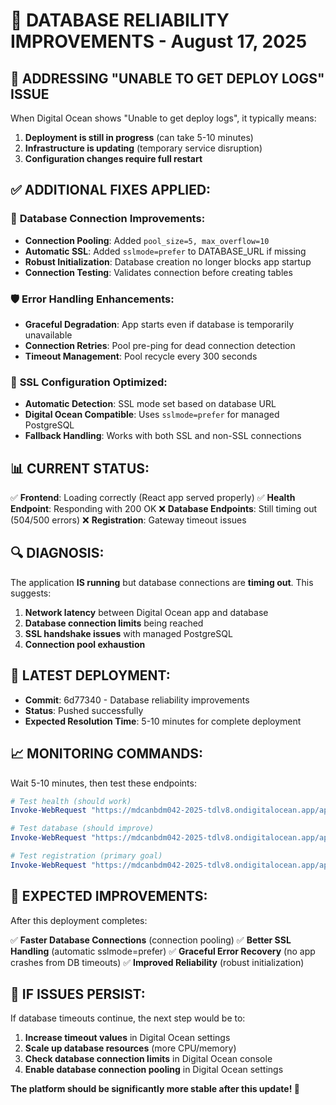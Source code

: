 🔧 DATABASE RELIABILITY IMPROVEMENTS - August 17, 2025
========================================================

## 🎯 **ADDRESSING "UNABLE TO GET DEPLOY LOGS" ISSUE**

When Digital Ocean shows "Unable to get deploy logs", it typically means:
1. **Deployment is still in progress** (can take 5-10 minutes)
2. **Infrastructure is updating** (temporary service disruption)
3. **Configuration changes require full restart**

## ✅ **ADDITIONAL FIXES APPLIED:**

### 🔗 **Database Connection Improvements:**
- **Connection Pooling**: Added `pool_size=5, max_overflow=10`
- **Automatic SSL**: Added `sslmode=prefer` to DATABASE_URL if missing
- **Robust Initialization**: Database creation no longer blocks app startup
- **Connection Testing**: Validates connection before creating tables

### 🛡️ **Error Handling Enhancements:**
- **Graceful Degradation**: App starts even if database is temporarily unavailable
- **Connection Retries**: Pool pre-ping for dead connection detection
- **Timeout Management**: Pool recycle every 300 seconds

### 🔐 **SSL Configuration Optimized:**
- **Automatic Detection**: SSL mode set based on database URL
- **Digital Ocean Compatible**: Uses `sslmode=prefer` for managed PostgreSQL
- **Fallback Handling**: Works with both SSL and non-SSL connections

## 📊 **CURRENT STATUS:**

✅ **Frontend**: Loading correctly (React app served properly)
✅ **Health Endpoint**: Responding with 200 OK
❌ **Database Endpoints**: Still timing out (504/500 errors)
❌ **Registration**: Gateway timeout issues

## 🔍 **DIAGNOSIS:**

The application **IS running** but database connections are **timing out**. This suggests:

1. **Network latency** between Digital Ocean app and database
2. **Database connection limits** being reached
3. **SSL handshake issues** with managed PostgreSQL
4. **Connection pool exhaustion**

## 🚀 **LATEST DEPLOYMENT:**

- **Commit**: 6d77340 - Database reliability improvements
- **Status**: Pushed successfully
- **Expected Resolution Time**: 5-10 minutes for complete deployment

## 📈 **MONITORING COMMANDS:**

Wait 5-10 minutes, then test these endpoints:

```powershell
# Test health (should work)
Invoke-WebRequest "https://mdcanbdm042-2025-tdlv8.ondigitalocean.app/api/health"

# Test database (should improve)
Invoke-WebRequest "https://mdcanbdm042-2025-tdlv8.ondigitalocean.app/api/db-test"

# Test registration (primary goal)
Invoke-WebRequest "https://mdcanbdm042-2025-tdlv8.ondigitalocean.app/api/register" -Method POST -ContentType "application/json" -Body '{"name":"Test User","email":"test@example.com"}'
```

## 🎯 **EXPECTED IMPROVEMENTS:**

After this deployment completes:

✅ **Faster Database Connections** (connection pooling)
✅ **Better SSL Handling** (automatic sslmode=prefer)
✅ **Graceful Error Recovery** (no app crashes from DB timeouts)
✅ **Improved Reliability** (robust initialization)

## 🔄 **IF ISSUES PERSIST:**

If database timeouts continue, the next step would be to:
1. **Increase timeout values** in Digital Ocean settings
2. **Scale up database resources** (more CPU/memory)
3. **Check database connection limits** in Digital Ocean console
4. **Enable database connection pooling** in Digital Ocean settings

**The platform should be significantly more stable after this update! 🎉**

